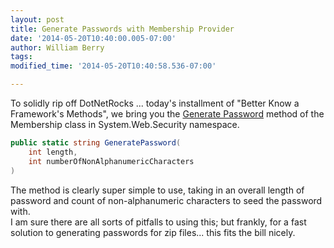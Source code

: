 ```yaml
---
layout: post
title: Generate Passwords with Membership Provider
date: '2014-05-20T10:40:00.005-07:00'
author: William Berry
tags: 
modified_time: '2014-05-20T10:40:58.536-07:00'

---
```


To solidly rip off DotNetRocks ... today's installment of "Better Know a 
Framework's Methods", we bring you the [Generate Password](http://msdn.microsoft.com/en-us/library/system.web.security.membership.generatepassword.aspx) 
method of the Membership class in System.Web.Security namespace. 

```csharp
public static string GeneratePassword(
    int length, 
    int numberOfNonAlphanumericCharacters 
)
```

The method is clearly super simple to use, taking in an overall length of 
password and count of non-alphanumeric characters to seed the password with.  
I am sure there are all sorts of pitfalls to using this; but frankly, for a 
fast solution to generating passwords for zip files... this fits the bill 
nicely. 